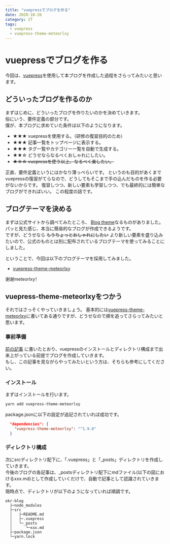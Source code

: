 ```yaml
---
title: "vuepressでブログを作る"
date: 2020-10-26
category: IT
tags:
  - vuepress
  - vuepress-theme-meteorlxy
---
```


# vuepressでブログを作る

今回は、[vuepress](https://vuepress.vuejs.org/)を使用して本ブログを作成した過程をさらってみたいと思います。  

## どういったブログを作るのか

まずはじめに、どういったブログを作りたいのかを決めていきます。  
俗にいう、要件定義の部分です。  
僕が、本ブログに求めていた条件は以下のようになります。  

 - ★★★ vuepressを使用する。（研修の復習目的のため）
 - ★★★ 記事一覧をトップページに表示する。
 - ★★★ タグ一覧やカテゴリー一覧を自動で生成する。
 - ★★☆ どうせならなるべくおしゃれにしたい。
 - ~~★☆☆ vuepressを使う以上、なるべく楽したい。~~

正直、要件定義というにはかなり薄っぺらいです。
というのも目的があくまでvuepressの復習がてらなので、どうしてもそこまで手の込んだものを作る必要がないからです。
復習しつつ、新しい要素も学習しつつ、でも最終的には簡単なブログができればいい。
この程度の話です。  

## ブログテーマを決める

まずは公式サイトから調べてみたところ、
[Blog theme](https://vuepress.vuejs.org/theme/blog-theme.html)なるものがありました。  
パッと見た感じ、本当に簡易的なブログが作成できるようです。  
ですが、どうせなら
~~もうちょっとおしゃれにしたい~~
より新しい要素を盛り込みたいので、公式のものとは別に配布されているブログテーマを使ってみることにしました。  

ということで、今回は以下のブログテーマを採用してみました。  

 - [vuepress-theme-meteorlxy](https://vuepress-theme-meteorlxy.meteorlxy.cn/posts/2019/02/27/theme-guide-en.html)

<div class="chinese-area" lang="zh">
谢谢meteorlxy！
</div>

## vuepress-theme-meteorlxyをつかう

それではさっそくやっていきましょう。
基本的には[vuepress-theme-meteorlxy](https://vuepress-theme-meteorlxy.meteorlxy.cn/posts/2019/02/27/theme-guide-en.html)に書いてある通りですが、どうせなので順を追ってさらってみたいと思います。

### 事前準備

<a href="/posts/2020/10/14/_20201014.html#事前準備" target="_blank">前の記事</a>
に書いたとおり、vuepressのインストールとディレクトリ構成まで出来上がっている前提でブログを作成していきます。  
もし、この記事を見ながらやってみたいという方は、そちらも参考にしてください。  

### インストール

まずはインストールを行います。

```bash
yarn add vuepress-theme-meteorlxy
```

package.jsonに以下の設定が追記されていれば成功です。

```json
  "dependencies": {
    "vuepress-theme-meteorlxy": "^1.9.0"
  }
```

### ディレクトリ構成

次にsrcディレクトリ配下に、「.vuepress」と「_posts」ディレクトリを作成していきます。  
今後のブログの各記事は、_postsディレクトリ配下にmdファイル(以下の図におけるxxx.md)として作成していくだけで、自動で記事として認識されていきます。  
現時点で、ディレクトリが以下のようになっていれば順調です。

```
okr-blog
  ├─node_modules   
  ├─src  
  │   ├─README.md  
  │   ├─.vuepress  
  │   └─_posts  
  │      └─xxx.md 
  ├─package.json  
  └─yarn.lock  
```

